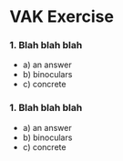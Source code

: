 # VAK Exercise

### 1. Blah blah blah
  - a) an answer
  - b) binoculars
  - c) concrete


### 1. Blah blah blah
  - a) an answer
  - b) binoculars
  - c) concrete
